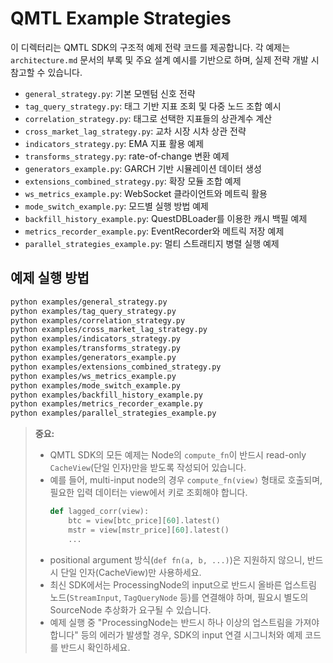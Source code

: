 # QMTL Example Strategies

이 디렉터리는 QMTL SDK의 구조적 예제 전략 코드를 제공합니다. 각 예제는 `architecture.md` 문서의 부록 및 주요 설계 예시를 기반으로 하며, 실제 전략 개발 시 참고할 수 있습니다.

- `general_strategy.py`: 기본 모멘텀 신호 전략
- `tag_query_strategy.py`: 태그 기반 지표 조회 및 다중 노드 조합 예시
- `correlation_strategy.py`: 태그로 선택한 지표들의 상관계수 계산
- `cross_market_lag_strategy.py`: 교차 시장 시차 상관 전략
- `indicators_strategy.py`: EMA 지표 활용 예제
- `transforms_strategy.py`: rate-of-change 변환 예제
- `generators_example.py`: GARCH 기반 시뮬레이션 데이터 생성
- `extensions_combined_strategy.py`: 확장 모듈 조합 예제
- `ws_metrics_example.py`: WebSocket 클라이언트와 메트릭 활용
- `mode_switch_example.py`: 모드별 실행 방법 예제
- `backfill_history_example.py`: QuestDBLoader를 이용한 캐시 백필 예제
- `metrics_recorder_example.py`: EventRecorder와 메트릭 저장 예제
- `parallel_strategies_example.py`: 멀티 스트래티지 병렬 실행 예제

## 예제 실행 방법

```bash
python examples/general_strategy.py
python examples/tag_query_strategy.py
python examples/correlation_strategy.py
python examples/cross_market_lag_strategy.py
python examples/indicators_strategy.py
python examples/transforms_strategy.py
python examples/generators_example.py
python examples/extensions_combined_strategy.py
python examples/ws_metrics_example.py
python examples/mode_switch_example.py
python examples/backfill_history_example.py
python examples/metrics_recorder_example.py
python examples/parallel_strategies_example.py
```

> **중요:**
> - QMTL SDK의 모든 예제는 Node의 `compute_fn`이 반드시 read-only `CacheView`(단일 인자)만을 받도록 작성되어 있습니다.
> - 예를 들어, multi-input node의 경우 `compute_fn(view)` 형태로 호출되며, 필요한 입력 데이터는 view에서 키로 조회해야 합니다.
>   ```python
>   def lagged_corr(view):
>       btc = view[btc_price][60].latest()
>       mstr = view[mstr_price][60].latest()
>       ...
>   ```
> - positional argument 방식(`def fn(a, b, ...)`)은 지원하지 않으니, 반드시 단일 인자(CacheView)만 사용하세요.
> - 최신 SDK에서는 ProcessingNode의 input으로 반드시 올바른 업스트림 노드(`StreamInput`, `TagQueryNode` 등)를 연결해야 하며, 필요시 별도의 SourceNode 추상화가 요구될 수 있습니다.
> - 예제 실행 중 "ProcessingNode는 반드시 하나 이상의 업스트림을 가져야 합니다" 등의 에러가 발생할 경우, SDK의 input 연결 시그니처와 예제 코드를 반드시 확인하세요.
